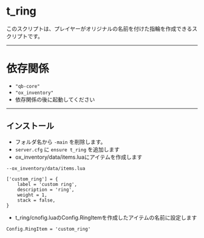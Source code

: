 # t_ring

このスクリプトは、プレイヤーがオリジナルの名前を付けた指輪を作成できるスクリプトです。

------

# 依存関係
- `"qb-core"`
- `"ox_inventory"`
- 依存関係の後に起動してください

------

## インストール

- フォルダ名から `-main` を削除します。
- `server.cfg` に `ensure t_ring` を追加します
- ox_inventory/data/items.luaにアイテムを作成します

```
--ox_inventory/data/items.lua

['custom_ring'] = {
    label = 'custom ring',
    description = 'ring',
    weight = 1,
    stack = false,
}
```
- t_ring/cnofig.luaのConfig.RingItemを作成したアイテムの名前に設定します
```
Config.RingItem = 'custom_ring'
```
